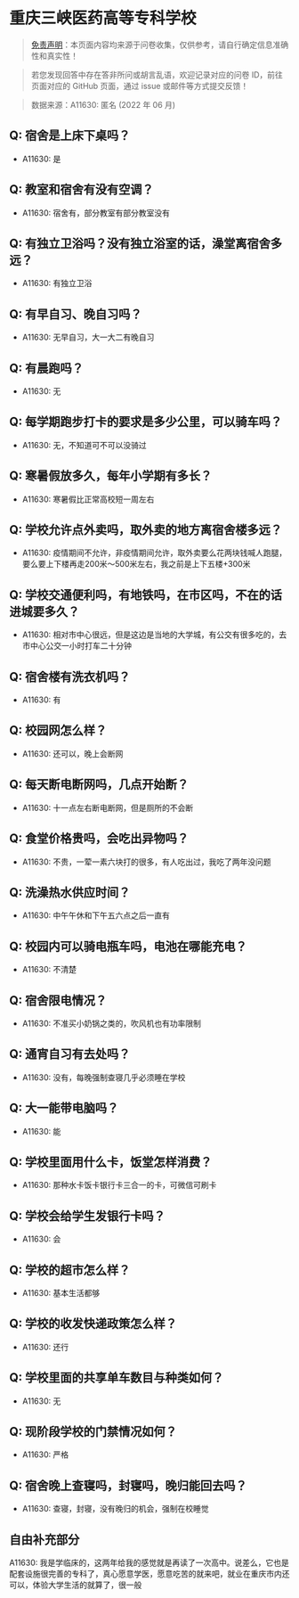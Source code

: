 # 重庆三峡医药高等专科学校

> [免责声明](https://colleges.chat/#_3)：本页面内容均来源于问卷收集，仅供参考，请自行确定信息准确性和真实性！

> 若您发现回答中存在答非所问或胡言乱语，欢迎记录对应的问卷 ID，前往页面对应的 GitHub 页面，通过 issue 或邮件等方式提交反馈！

> 数据来源：A11630: 匿名 (2022 年 06 月)

## Q: 宿舍是上床下桌吗？

- A11630: 是

## Q: 教室和宿舍有没有空调？

- A11630: 宿舍有，部分教室有部分教室没有

## Q: 有独立卫浴吗？没有独立浴室的话，澡堂离宿舍多远？

- A11630: 有独立卫浴

## Q: 有早自习、晚自习吗？

- A11630: 无早自习，大一大二有晚自习

## Q: 有晨跑吗？

- A11630: 无

## Q: 每学期跑步打卡的要求是多少公里，可以骑车吗？

- A11630: 无，不知道可不可以没骑过

## Q: 寒暑假放多久，每年小学期有多长？

- A11630: 寒暑假比正常高校短一周左右

## Q: 学校允许点外卖吗，取外卖的地方离宿舍楼多远？

- A11630: 疫情期间不允许，非疫情期间允许，取外卖要么花两块钱喊人跑腿，要么要上下楼再走200米～500米左右，我之前是上下五楼+300米

## Q: 学校交通便利吗，有地铁吗，在市区吗，不在的话进城要多久？

- A11630: 相对市中心很远，但是这边是当地的大学城，有公交有很多吃的，去市中心公交一小时打车二十分钟

## Q: 宿舍楼有洗衣机吗？

- A11630: 有

## Q: 校园网怎么样？

- A11630: 还可以，晚上会断网

## Q: 每天断电断网吗，几点开始断？

- A11630: 十一点左右断电断网，但是厕所的不会断

## Q: 食堂价格贵吗，会吃出异物吗？

- A11630: 不贵，一荤一素六块打的很多，有人吃出过，我吃了两年没问题

## Q: 洗澡热水供应时间？

- A11630: 中午午休和下午五六点之后一直有

## Q: 校园内可以骑电瓶车吗，电池在哪能充电？

- A11630: 不清楚

## Q: 宿舍限电情况？

- A11630: 不准买小奶锅之类的，吹风机也有功率限制

## Q: 通宵自习有去处吗？

- A11630: 没有，每晚强制查寝几乎必须睡在学校

## Q: 大一能带电脑吗？

- A11630: 能

## Q: 学校里面用什么卡，饭堂怎样消费？

- A11630: 那种水卡饭卡银行卡三合一的卡，可微信可刷卡

## Q: 学校会给学生发银行卡吗？

- A11630: 会

## Q: 学校的超市怎么样？

- A11630: 基本生活都够

## Q: 学校的收发快递政策怎么样？

- A11630: 还行

## Q: 学校里面的共享单车数目与种类如何？

- A11630: 无

## Q: 现阶段学校的门禁情况如何？

- A11630: 严格

## Q: 宿舍晚上查寝吗，封寝吗，晚归能回去吗？

- A11630: 查寝，封寝，没有晚归的机会，强制在校睡觉

## 自由补充部分

A11630: 我是学临床的，这两年给我的感觉就是再读了一次高中。说差么，它也是配套设施很完善的专科了，真心愿意学医，愿意吃苦的就来吧，就业在重庆市内还可以，体验大学生活的就算了，很一般